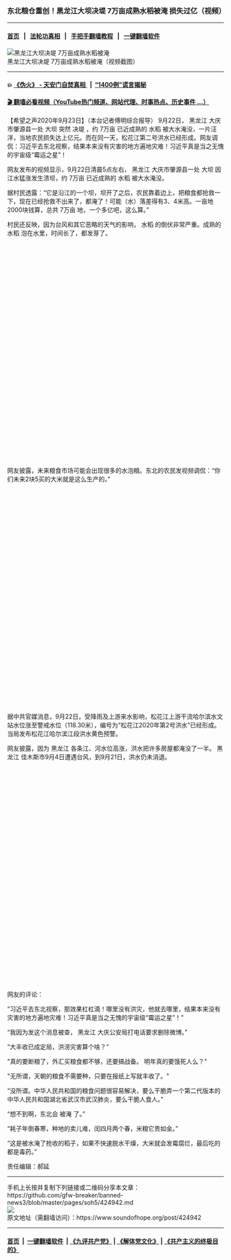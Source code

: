 ### 东北粮仓重创！黑龙江大坝决堤 7万亩成熟水稻被淹 损失过亿（视频）
------------------------

#### [首页](https://github.com/gfw-breaker/banned-news3/blob/master/README.md) &nbsp;&nbsp;|&nbsp;&nbsp; [法轮功真相](https://github.com/begood0513/basic/blob/master/README.md)  &nbsp;&nbsp;|&nbsp;&nbsp; [手把手翻墙教程](https://github.com/gfw-breaker/guides/wiki)  &nbsp;&nbsp;|&nbsp;&nbsp; [一键翻墙软件](https://github.com/gfw-breaker/nogfw/blob/master/README.md)  



<div><img alt="黑龙江大坝决堤 7万亩成熟水稻被淹" src="https://img.soundofhope.org/2020-09/wuhanfeiyan_2020-09-23_2-1600871063026.jpg"/>
<br/><figcaption class="caption">
 黑龙江大坝决堤 7万亩成熟水稻被淹（视频截图）
</figcaption></div><hr/>

#### 💥 [《伪火》 - 天安门自焚真相 ](http://158.247.195.190:10000/videos/blog/weihuo.html)&nbsp; |&nbsp; [“1400例”谎言揭秘  ](http://158.247.195.190:10000/videos/blog/jiexi1400.html)

#### [ 🎬  翻墙必看视频（YouTube热门频道、网站代理、时事热点、历史事件 ...）](https://github.com/gfw-breaker/links/blob/master/banned.md)

<div><div class="Content__Wrapper sc-1bvya0-0 grZQxZ">
 <p class="meta-top">
  <span class="meta">
   【希望之声2020年9月23日】（本台记者傅明综合报导）
  </span>
  9月22日，
  <ok href="/term/10277">
   黑龙江
  </ok>
  大庆市肇源县一处
  <ok href="/term/72415">
   大坝
  </ok>
  突然
  <ok href="/term/144755">
   决堤
  </ok>
  ，约
  <ok href="/term/382498">
   7万亩
  </ok>
  已近成熟的
  <ok href="/term/382501">
   水稻
  </ok>
  被大水淹没，一片汪洋，当地农民损失达上亿元。而在同一天，松花江第二号洪水已经形成。网友调侃：习近平去东北视察，结果本来没有灾害的地方遍地灾难！习近平真是当之无愧的宇宙级“霉运之星”！
 </p>
 <p>
  网友发布的视频显示，9月22日清晨5点左右，
  <ok href="/term/10277">
   黑龙江
  </ok>
  大庆市肇源县一处
  <ok href="/term/72415">
   大坝
  </ok>
  因江水猛涨发生溃坝，约
  <ok href="/term/382498">
   7万亩
  </ok>
  已近成熟的
  <ok href="/term/382501">
   水稻
  </ok>
  被大水淹没。
 </p>
 <p>
  据村民透露：“它是沿江的一个坝，坝开了之后，农民靠着边上，把粮食都抢救一下，现在已经抢救不出来了，都淹了！可能（水）落差得有3、4米高。一亩地2000块钱算，总共
  <ok href="/term/382498">
   7万亩
  </ok>
  地，一个多亿吧，这么算。”
 </p>
 <p>
  村民还反映，因为台风和其它恶略的天气的影响，
  <ok href="/term/382501">
   水稻
  </ok>
  的倒伏非常严重。成熟的
  <ok href="/term/382501">
   水稻
  </ok>
  泡在水里，时间长了，都发芽了。
 </p>
 <div class="soh-embed">
  <div class="soh-embed-inner">
   <div class="iframely-embed" style="max-width: 550px;">
    <div class="iframely-responsive" style="padding-bottom: 100%;">
    </div>
   </div>
  </div>
 </div>
 <p>
  网友披露，未来粮食市场可能会出现很多的水泡粮。东北的农民发视频调侃：“你们未来2块5买的大米就是这么生产的。”
 </p>
 <div class="soh-embed">
  <div class="soh-embed-inner">
   <div class="iframely-embed" style="max-width: 550px;">
    <div class="iframely-responsive" style="padding-bottom: 100%;">
    </div>
   </div>
  </div>
 </div>
 <p>
  据中共官媒消息，9月22日，受降雨及上游来水影响，松花江上游干流哈尔滨水文站水位涨至警戒水位（118.30米），编号为“松花江2020年第2号洪水”已经形成。当局发布松花江哈尔滨江段洪水黄色预警。
 </p>
 <p>
  网友披露，因为
  <ok href="/term/10277">
   黑龙江
  </ok>
  各条江、河水位高涨，洪水把许多房屋都淹没了一半。
  <ok href="/term/10277">
   黑龙江
  </ok>
  佳木斯市9月4日遭遇台风，到9月21日，洪水仍未消退。
 </p>
 <div class="soh-embed">
  <div class="soh-embed-inner">
   <div class="iframely-embed" style="max-width: 550px;">
    <div class="iframely-responsive" style="padding-bottom: 100%;">
    </div>
   </div>
  </div>
 </div>
 <p>
  网友的评论：
 </p>
 <div class="AD_Embed__Wrap-sc-1xslmin-0 igMuqX module desktop">
  <div>
  </div>
 </div>
 <p>
  “习近平去东北视察，那效果杠杠滴！哪里没有洪灾，他就去哪里，结果本来没有灾害的地方遍地灾难！习近平真是当之无愧的宇宙级“霉运之星”！”
 </p>
 <p>
  “我因为发这个消息被查，
  <ok href="/term/10277">
   黑龙江
  </ok>
  大庆公安局打电话要求删除微博。”
 </p>
 <p>
  “大丰收已成定局，洪涝灾害算个啥？”
 </p>
 <p>
  "真的要断粮了，外汇买粮食都不够，还要搞战备。 明年真的要饿死人么？"
 </p>
 <p>
  "无所谓，天朝的粮食不需要种，只要在报纸上写就丰收了。"
 </p>
 <p>
  “没所谓。中华人民共和国的粮食问题很容易解决，要么干脆弄一个第二代版本的中华人民共和国湖北省武汉市武汉肺炎，要么干脆人食人。”
 </p>
 <p>
  “想不到啊，东北会
  <ok href="/term/291214">
   被淹
  </ok>
  了。”
 </p>
 <p>
  “耗子年倒春寒，种地的卖儿难，闰四月两个春，米粮它贵如金。”
 </p>
 <p>
  “这是被水淹了抢收的稻子，如果不快速脱水干燥，大米就会发霉腐烂，最后吃的都是毒药。”
 </p>
 <p class="meta-btm">
  责任编辑：郝延
 </p>
</div>
</div>
<hr/>
手机上长按并复制下列链接或二维码分享本文章：<br/>
https://github.com/gfw-breaker/banned-news3/blob/master/pages/soh5/424942.md <br/>
<a href='https://github.com/gfw-breaker/banned-news3/blob/master/pages/soh5/424942.md'><img src='https://github.com/gfw-breaker/banned-news3/blob/master/pages/soh5/424942.md.png'/></a> <br/>
原文地址（需翻墙访问）：https://www.soundofhope.org/post/424942


------------------------
#### [首页](https://github.com/gfw-breaker/banned-news3/blob/master/README.md) &nbsp;|&nbsp; [一键翻墙软件](https://github.com/gfw-breaker/nogfw/blob/master/README.md) &nbsp;| [《九评共产党》](https://github.com/gfw-breaker/9ping.md/blob/master/README.md#九评之一评共产党是什么) | [《解体党文化》](https://github.com/gfw-breaker/jtdwh.md/blob/master/README.md) | [《共产主义的终极目的》](https://github.com/gfw-breaker/gczydzjmd.md/blob/master/README.md)


<img src='http://gfw-breaker.win/banned-news3/pages/soh5/424942.md' width='0px' height='0px'/>